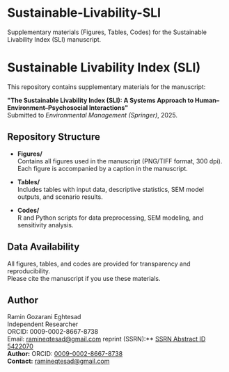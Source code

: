 # Sustainable-Livability-SLI
Supplementary materials (Figures, Tables, Codes) for the Sustainable Livability Index (SLI) manuscript.
# Sustainable Livability Index (SLI)

This repository contains supplementary materials for the manuscript:

**"The Sustainable Livability Index (SLI): A Systems Approach to Human–Environment–Psychosocial Interactions"**  
Submitted to *Environmental Management (Springer)*, 2025.

## Repository Structure

- **Figures/**  
  Contains all figures used in the manuscript (PNG/TIFF format, 300 dpi).  
  Each figure is accompanied by a caption in the manuscript.

- **Tables/**  
  Includes tables with input data, descriptive statistics, SEM model outputs, and scenario results.

- **Codes/**  
  R and Python scripts for data preprocessing, SEM modeling, and sensitivity analysis.

## Data Availability
All figures, tables, and codes are provided for transparency and reproducibility.  
Please cite the manuscript if you use these materials.

## Author
Ramin Gozarani Eghtesad  
Independent Researcher  
ORCID: 0009-0002-8667-8738  
Email: ramineqtesad@gmail.com
reprint (SSRN):** [SSRN Abstract ID 5422070](https://papers.ssrn.com/sol3/papers.cfm?abstract_id=5422070)  
**Author:** ORCID: [0009-0002-8667-8738](https://orcid.org/0009-0002-8667-8738)  
**Contact:** ramineqtesad@gmail.com
